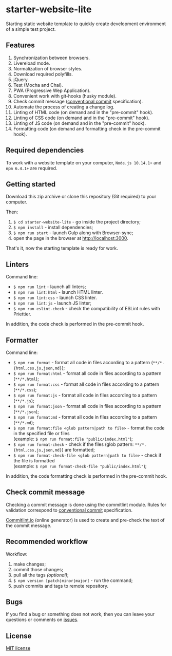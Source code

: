 # starter-website-lite

Starting static website template to quickly create development environment of a simple test project.

## Features

1. Synchronization between browsers.
2. Livereload mode.
3. Normalization of browser styles.
4. Download required polyfills.
5. jQuery.
6. Test (Mocha and Chai).
7. PWA (Progressive Wep Application).
8. Convenient work with git-hooks (husky module).
9. Check commit message ([conventional commit](https://www.conventionalcommits.org) specification).
10. Automate the process of creating a change log.
11. Linting of HTML code (on demand and in the "pre-commit" hook).
12. Linting of CSS code (on demand and in the "pre-commit" hook).
13. Linting of JS code (on demand and in the "pre-commit" hook).
14. Formatting code (on demand and formatting check in the pre-commit hook).

## Required dependencies

To work with a website template on your computer, `Node.js 10.14.1+` and `npm 6.4.1+` are required.

## Getting started

Download this zip archive or clone this repository (Git required) to your computer.

Then:

1. `$ cd starter-website-lite` - go inside the project directory;
2. `$ npm install` - install dependencies;
3. `$ npm run start` - launch Gulp along with Browser-sync;
4. open the page in the browser at [http://localhost:3000](http://localhost:3000).

That's it, now the starting template is ready for work.

## Linters

Command line:

- `$ npm run lint` - launch all linters;
- `$ npm run lint:html` - launch HTML linter.
- `$ npm run lint:css` - launch CSS linter.
- `$ npm run lint:js` - launch JS linter;
- `$ npm run eslint-check` - check the compatibility of ESLint rules with Priettier.

In addition, the code check is performed in the pre-commit hook.

## Formatter

Command line:

- `$ npm run format` - format all code in files according to a pattern (`**/*.{html,css,js,json,md}`);
- `$ npm run format:html` - format all code in files according to a pattern (`**/*.html`);
- `$ npm run format:css` - format all code in files according to a pattern (`**/*.css`);
- `$ npm run format:js` - format all code in files according to a pattern (`**/*.js`);
- `$ npm run format:json` - format all code in files according to a pattern (`**/*.json`);
- `$ npm run format:md` - format all code in files according to a pattern (`**/*.md`);
- `$ npm run format:file <glob pattern|path to file>` - format the code in the specified file or files  
  (example: `$ npm run format:file "public/index.html"`);
- `$ npm run format-check` - check if the files (glob pattern: `**/*.{html,css,js,json,md}`) are formatted;
- `$ npm run format-check-file <glob pattern|path to file>` - check if the file is formatted  
  (example: `$ npm run format-check-file "public/index.html"`);

In addition, the code formatting check is performed in the pre-commit hook.

## Check commit message

Checking a commit message is done using the commitlint module. Rules for validation correspond to [conventional commit](https://www.conventionalcommits.org) specification.

[Commitlint.io](https://commitlint.io) (online generator) is used to create and pre-check the text of the commit message.

## Recommended workflow

Workflow:

1. make changes;
2. commit those changes;
3. pull all the tags _(optional)_;
4. `$ npm version [patch|minor|major]` - run the command;
5. push commits and tags to remote repository.

## Bugs

If you find a bug or something does not work, then you can leave your questions or comments on [issues](https://github.com/ecmatonix/starter-website-lite/issues).

## License

[MIT license](https://github.com/ecmatonix/starter-website-lite/blob/master/LICENSE)
